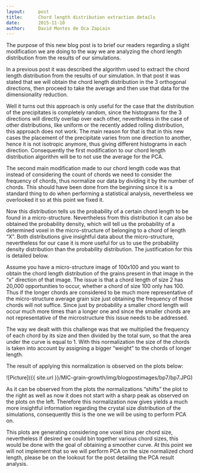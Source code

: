 ```yaml
---
layout:     post
title:      Chord length distribution extraction details
date:       2015-11-10
author:     David Montes de Oca Zapiain
---
```


The purpose of this new blog post is to brief our readers regarding a slight modification we are doing to the way we are analyzing the chord length distribution from the results of our simulations.


In a previous post it was described the algorithm used to extract the chord length distribution from the results of our simulation. In that post it was stated that we will obtain the chord length distribution in the 3 orthogonal directions, then proceed to take the average and then use that data for the dimensionality reduction. 


Well it turns out this approach is only useful for the case that the distribution of the precipitates is completely random, since the histograms for the 3 directions will directly overlap over each other, nevertheless in the case of other distributions, like uniform or the recently added rolling distribution, this approach does not work. The main reason for that is that in this new cases the placement of the precipitate varies from one direction to another, hence it is not isotropic anymore, thus giving different histograms in each direction. Consequently the first modification to our chord length distribution algorithm will be to not use the average for the PCA.


The second main modification made to our chord length code was that instead of considering the count of chords we need to consider the frequency of chords, thus normalize our data by dividing it by the number of chords. This should have been done from the beginning since it is a standard thing to do when performing a statistical analysis, nevertheless we overlooked it so at this point we fixed it.


Now this distribution tells us the probability of a certain chord length to be found in a micro-structure. Nevertheless from this distribution it can also be obtained the probability density, which will tell us the probability of a determined voxel in the micro-structure of belonging to a chord of length “X”. Both distributions give insightful data about the micro-structure, nevertheless for our case it is more useful for us to use the probability density distribution than the probability distribution. The justification for this is detailed below. 


Assume you have a micro-structure image of 100x100 and you want to obtain the chord length distribution of the grains present in that image in the “x” direction of that image. The issue is that a chord length of size 2 has 20,000 opportunities to occur, whether a chord of size 100 only has 100. Thus if the longer chords are considered to be much more representative of the micro-structure average grain size just obtaining the frequency of those chords will not suffice. Since just by probability a smaller chord length will occur much more times than a longer one and since the smaller chords are not representative of the microstructure this issue needs to be addressed.


The way we dealt with this challenge was that we multiplied the frequency of each chord by its size and then divided by the total sum, so that the area under the curve is equal to 1. With this normalization the size of the chords is taken into account by assigning a bigger “weight” to the chords of longer length. 


The result of applying this normalization is observed on the plots below:

![Picture]({{ site.url }}/MIC-grain-growth/img/blogpostimages/bp7/bp7.JPG)

As it can be observed from the plots the normalizations “shifts” the plot to the right as well as now it does not start with a sharp peak as observed on the plots on the left. Therefore this normalization now gives yields a much more insightful information regarding the crystal size distribution of the simulations, consequently this is the one we will be using to perform PCA on.


This plots are generating considering one voxel bins per chord size, nevertheless if desired we could bin together various chord sizes, this would be done with the goal of obtaining a smoother curve. At this point we will not implement that so we will perform PCA on the size normalized chord length, please be on the lookout for the post detailing the PCA result analysis. 

